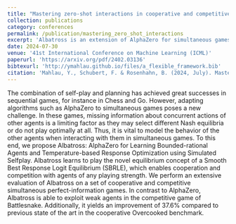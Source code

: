 ```yaml
---
title: "Mastering zero-shot interactions in cooperative and competitive simultaneous games"
collection: publications
category: conferences
permalink: /publication/mastering_zero_shot_interactions
excerpt: 'Albatross is an extension of AlphaZero for simultaneous games'
date: 2024-07-30
venue: '41st International Conference on Machine Learning (ICML)'
paperurl: 'https://arxiv.org/pdf/2402.03136'
bibtexurl: 'http://ymahlau.github.io/files/a_flexible_framework.bib'
citation: 'Mahlau, Y., Schubert, F. & Rosenhahn, B. (2024, July). Mastering zero-shot interactions in cooperative and competitive simultaneous games. In Proceedings of 41st International Conference on Machine Learning (ICML).'
---
```

The combination of self-play and planning has achieved great successes in sequential games, for instance in Chess and Go. 
However, adapting algorithms such as AlphaZero to simultaneous games poses a new challenge. 
In these games, missing information about concurrent actions of other agents is a limiting factor as they may select different Nash equilibria or do not play optimally at all. 
Thus, it is vital to model the behavior of the other agents when interacting with them in simultaneous games. 
To this end, we propose Albatross: AlphaZero for Learning Bounded-rational Agents and Temperature-based Response Optimization using Simulated Selfplay. 
Albatross learns to play the novel equilibrium concept of a Smooth Best Response Logit Equilibrium (SBRLE), which enables cooperation and competition with agents of any playing strength. 
We perform an extensive evaluation of Albatross on a set of cooperative and competitive simultaneous perfect-information games. 
In contrast to AlphaZero, Albatross is able to exploit weak agents in the competitive game of Battlesnake. 
Additionally, it yields an improvement of 37.6% compared to previous state of the art in the cooperative Overcooked benchmark.
